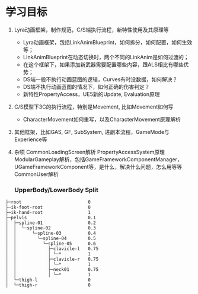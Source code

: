 # 学习目标

1. Lyra动画框架，制作规范，C/S端执行流程，新特性使用及其原理等
   * Lyra动画框架，包括LinkAnimBlueprint，如何拆分，如何配置，如何生效等；
   * LinkAnimBlueprint在动态切换时，两个不同的LinkAnim是如何过渡的；
   * 在这个框架下，如果添加新武器需要配置哪些内容，跟ALS相比有哪些优势；
   * DS端一般不执行动画蓝图的逻辑，Curves有时没数据，如何解决？
   * DS端不执行动画蓝图的情况下，如何正确的伤害判定？
   * 新特性PropertyAccess，UE5新的Update, Evaluation原理
  
2. C/S模型下3C的执行流程，特别是Movement, 比如Movement如何写
   * CharacterMovement如何重写，以及CharacterMovement原理解析

3. 其他框架，比如GAS, GF, SubSystem, 进副本流程，GameMode与Experience等








4. 杂项
   CommonLoadingScreen解析
   PropertyAccessSystem原理
   ModularGameplay解析，包括GameFrameworkComponentManager，UGameFrameworkComponent等，是什么，解决什么问题，怎么用等等
   CommonUser解析



   ### UpperBody/LowerBody Split

```
├─root                         0
├─ik-foot-root                 0
├─ik-hand-root                 1
├─pelvis                       0.1
│  ├─spline-01                 0.2
│  │  └─spline-02              0.3
│  │      └─spline-03          0.4
│  │        └─spline-04        0.5
│  │          └─spline-05      0.6
│  │            ├─clavicle-l   0.75
│  │            │ └─*          1
│  │            ├─clavicle-r   0.75
│  │            │ └─*          1
│  │            ├─neck01       0.75
│  │            │ └─*          1
│  └─thigh-l                   0
│  └─thigh-r                   0
```